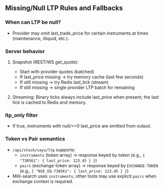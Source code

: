 ## Missing/Null LTP Rules and Fallbacks

### When can LTP be null?
- Provider may omit last_trade_price for certain instruments at times (maintenance, illiquid, etc.).

### Server behavior
1) Snapshot (REST/WS get_quote):
   - Start with provider quotes (batched)
   - If last_price missing → try memory cache (last few seconds)
   - If still missing → try Redis last_tick (stream)
   - If still missing → single provider LTP batch for remaining

2) Streaming: Binary ticks always include last_price when present; the last tick is cached to Redis and memory.

### ltp_only filter
- If true, instruments with null/<=0 last_price are omitted from output.

### Token vs Pair semantics
- `/api/stock/vayu/ltp` supports:
  - `instruments` (token array) → response keyed by token (e.g., `{ "738561": { last_price: 123.45 } }`)
  - `pairs` (exchange-token array) → response keyed by `EXCHANGE-TOKEN` (e.g., `{ "NSE_EQ-738561": { last_price: 123.45 } }`)
- Milli-search uses `instruments`; other tools may use explicit `pairs` when exchange context is required.


